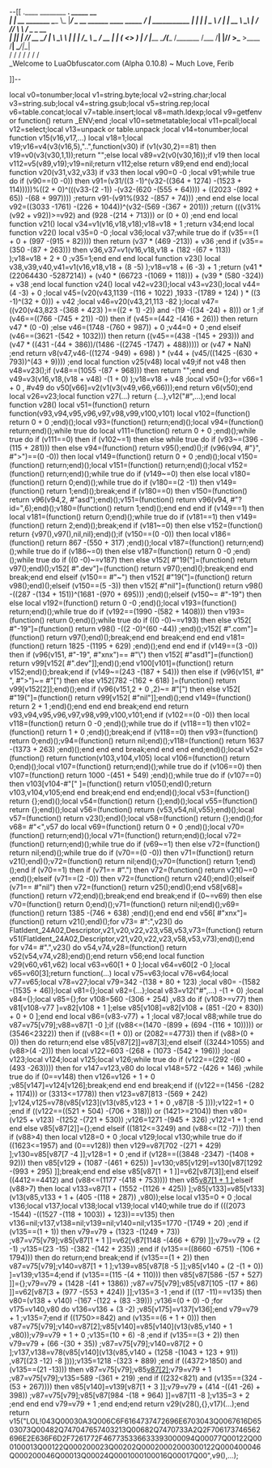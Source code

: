 --[[
 .____                  ________ ___.    _____                           __                
 |    |    __ _______   \_____  \\_ |___/ ____\_ __  ______ ____ _____ _/  |_  ___________ 
 |    |   |  |  \__  \   /   |   \| __ \   __\  |  \/  ___// ___\\__  \\   __\/  _ \_  __ \
 |    |___|  |  // __ \_/    |    \ \_\ \  | |  |  /\___ \\  \___ / __ \|  | (  <_> )  | \/
 |_______ \____/(____  /\_______  /___  /__| |____//____  >\___  >____  /__|  \____/|__|   
         \/          \/         \/    \/                \/     \/     \/                   
          \_Welcome to LuaObfuscator.com   (Alpha 0.10.8) ~  Much Love, Ferib 

]]--

local v0=tonumber;local v1=string.byte;local v2=string.char;local v3=string.sub;local v4=string.gsub;local v5=string.rep;local v6=table.concat;local v7=table.insert;local v8=math.ldexp;local v9=getfenv or function() return _ENV;end ;local v10=setmetatable;local v11=pcall;local v12=select;local v13=unpack or table.unpack ;local v14=tonumber;local function v15(v16,v17,...) local v18=1;local v19;v16=v4(v3(v16,5),"..",function(v30) if (v1(v30,2)==81) then v19=v0(v3(v30,1,1));return "";else local v89=v2(v0(v30,16));if v19 then local v112=v5(v89,v19);v19=nil;return v112;else return v89;end end end);local function v20(v31,v32,v33) if v33 then local v90=0 -0 ;local v91;while true do if (v90==(0 -0)) then v91=(v31/((3 -1)^(v32-((364 + 1274) -(1523 + 114)))))%((2 + 0)^(((v33-(2 -1)) -(v32-(620 -(555 + 64)))) + ((2023 -(892 + 65)) -(68 + 997)))) ;return v91-(v91%(932 -(857 + 74))) ;end end else local v92=((3033 -1761) -(226 + 1044))^(v32-(569 -(367 + 201))) ;return (((v31%(v92 + v92))>=v92) and (928 -(214 + 713))) or (0 + 0) ;end end local function v21() local v34=v1(v16,v18,v18);v18=v18 + 1 ;return v34;end local function v22() local v35=0 -0 ;local v36;local v37;while true do if (v35==(1 + 0 + (997 -(915 + 82)))) then return (v37 * (469 -213)) + v36 ;end if (v35==(350 -(87 + 263))) then v36,v37=v1(v16,v18,v18 + (182 -(67 + 113)) );v18=v18 + 2 + 0 ;v35=1;end end end local function v23() local v38,v39,v40,v41=v1(v16,v18,v18 + (8 -5) );v18=v18 + (6 -3) + 1 ;return (v41 * (22064430 -5287214)) + (v40 * (66723 -(1069 + 118))) + (v39 * (580 -324)) + v38 ;end local function v24() local v42=v23();local v43=v23();local v44=(4 -3) + 0 ;local v45=(v20(v43,1139 -(116 + 1022) ,1933 -(1789 + 124) ) * ((3 -1)^(32 + 0))) + v42 ;local v46=v20(v43,21,113 -82 );local v47=((v20(v43,823 -(368 + 423) )==((2 + 1) -2)) and  -(19 -((34 -24) + 8))) or 1 ;if (v46==((766 -(745 + 21)) -0)) then if (v45==(442 -(416 + 26))) then return v47 * (0 -0) ;else v46=(1748 -(760 + 987)) + 0 ;v44=0 + 0 ;end elseif (v46==(3621 -(542 + 1032))) then return ((v45==(438 -(145 + 293))) and (v47 * ((431 -(44 + 386))/(1486 -((2745 -1747) + 488))))) or (v47 * NaN) ;end return v8(v47,v46-((1274 -949) + 698) ) * (v44 + (v45/((1425 -(630 + 793))^(43 + 9)))) ;end local function v25(v48) local v49;if  not v48 then v48=v23();if (v48==(1055 -(87 + 968))) then return "";end end v49=v3(v16,v18,(v18 + v48) -(1 + 0) );v18=v18 + v48 ;local v50={};for v66=1 + 0 , #v49 do v50[v66]=v2(v1(v3(v49,v66,v66)));end return v6(v50);end local v26=v23;local function v27(...) return {...},v12("#",...);end local function v28() local v51=(function() return function(v93,v94,v95,v96,v97,v98,v99,v100,v101) local v102=(function() return 0 + 0 ;end)();local v93=(function() return;end)();local v94=(function() return;end)();while true do local v111=(function() return 0 + 0 ;end)();while true do if (v111==0) then if (v102~=1) then else while true do if (v93~=(396 -(115 + 281))) then else v94=(function() return v95();end)();if (v96(v94, #"}", #">")==(0 -0)) then local v149=(function() return 0 + 0 ;end)();local v150=(function() return;end)();local v151=(function() return;end)();local v152=(function() return;end)();while true do if (v149~=0) then else local v180=(function() return 0;end)();while true do if (v180==(2 -1)) then v149=(function() return 1;end)();break;end if (v180==0) then v150=(function() return v96(v94,2, #"asd");end)();v151=(function() return v96(v94, #"?id=",6);end)();v180=(function() return 1;end)();end end end if (v149==1) then local v181=(function() return 0;end)();while true do if (v181==1) then v149=(function() return 2;end)();break;end if (v181~=0) then else v152=(function() return {v97(),v97(),nil,nil};end)();if (v150==(0 -0)) then local v186=(function() return 867 -(550 + 317) ;end)();local v187=(function() return;end)();while true do if (v186~=0) then else v187=(function() return 0 -0 ;end)();while true do if ((0 -0)~=v187) then else v152[ #"19("]=(function() return v97();end)();v152[ #".dev"]=(function() return v97();end)();break;end end break;end end elseif (v150== #"~") then v152[ #"19("]=(function() return v98();end)();elseif (v150==(5 -3)) then v152[ #"nil"]=(function() return v98() -((287 -(134 + 151))^(1681 -(970 + 695))) ;end)();elseif (v150~= #"-19") then else local v192=(function() return 0 -0 ;end)();local v193=(function() return;end)();while true do if (v192==(1990 -(582 + 1408))) then v193=(function() return 0;end)();while true do if ((0 -0)~=v193) then else v152[ #"-19"]=(function() return v98() -((2 -0)^(60 -44)) ;end)();v152[ #".com"]=(function() return v97();end)();break;end end break;end end end v181=(function() return 1825 -(1195 + 629) ;end)();end end end if (v149==(3 -0)) then if (v96(v151, #"-19", #"xnx")== #"\\") then v152[ #"asd1"]=(function() return v99[v152[ #".dev"]];end)();end v100[v101]=(function() return v152;end)();break;end if (v149~=(243 -(187 + 54))) then else if (v96(v151, #" ", #">")~= #"[") then else v152[782 -(162 + 618) ]=(function() return v99[v152[2]];end)();end if (v96(v151,2 + 0 ,2)~= #"[") then else v152[ #"19("]=(function() return v99[v152[ #"nil"]];end)();end v149=(function() return 2 + 1 ;end)();end end end break;end end return v93,v94,v95,v96,v97,v98,v99,v100,v101;end if (v102==(0 -0)) then local v118=(function() return 0 -0 ;end)();while true do if (v118==1) then v102=(function() return 1 + 0 ;end)();break;end if (v118==0) then v93=(function() return 0;end)();v94=(function() return nil;end)();v118=(function() return 1637 -(1373 + 263) ;end)();end end end break;end end end end;end)();local v52=(function() return function(v103,v104,v105) local v106=(function() return 0;end)();local v107=(function() return;end)();while true do if (v106==0) then v107=(function() return 1000 -(451 + 549) ;end)();while true do if (v107==0) then v103[v104-#"[" ]=(function() return v105();end)();return v103,v104,v105;end end break;end end end;end)();local v53=(function() return {};end)();local v54=(function() return {};end)();local v55=(function() return {};end)();local v56=(function() return {v53,v54,nil,v55};end)();local v57=(function() return v23();end)();local v58=(function() return {};end)();for v68= #"<",v57 do local v69=(function() return 0 + 0 ;end)();local v70=(function() return;end)();local v71=(function() return;end)();local v72=(function() return;end)();while true do if (v69~=1) then else v72=(function() return nil;end)();while true do if (v70==(0 -0)) then v71=(function() return v21();end)();v72=(function() return nil;end)();v70=(function() return 1;end)();end if (v70==1) then if (v71== #".") then v72=(function() return v21()~=0 ;end)();elseif (v71==(2 -0)) then v72=(function() return v24();end)();elseif (v71== #"nil") then v72=(function() return v25();end)();end v58[v68]=(function() return v72;end)();break;end end break;end if (0~=v69) then else v70=(function() return 0;end)();v71=(function() return nil;end)();v69=(function() return 1385 -(746 + 638) ;end)();end end end v56[ #"xnx"]=(function() return v21();end)();for v73= #":",v23() do FlatIdent_24A02,Descriptor,v21,v20,v22,v23,v58,v53,v73=(function() return v51(FlatIdent_24A02,Descriptor,v21,v20,v22,v23,v58,v53,v73);end)();end for v74= #".",v23() do v54,v74,v28=(function() return v52(v54,v74,v28);end)();end return v56;end local function v29(v60,v61,v62) local v63=v60[1 + 0 ];local v64=v60[2 -0 ];local v65=v60[3];return function(...) local v75=v63;local v76=v64;local v77=v65;local v78=v27;local v79=342 -(138 + 80 + 123) ;local v80= -(1582 -(1535 + 46));local v81={};local v82={...};local v83=v12("#",...) -(1 + 0) ;local v84={};local v85={};for v108=560 -(306 + 254) ,v83 do if (v108>=v77) then v81[v108-v77 ]=v82[v108 + 1 ];else v85[v108]=v82[v108 + (851 -(20 + 830)) + 0 + 0 ];end end local v86=(v83-v77) + 1 ;local v87;local v88;while true do v87=v75[v79];v88=v87[1 -0 ];if ((v88<=(1470 -(899 + (694 -(116 + 10))))) or (3546<2322)) then if ((v88<=(1 + 0)) or (2082==4773)) then if (v88>(0 + 0)) then do return;end else v85[v87[2]]=v87[3];end elseif ((3244>1055) and (v88>(4 -2))) then local v122=603 -(268 + (1073 -(542 + 196))) ;local v123;local v124;local v125;local v126;while true do if (v122==(292 -(60 + (493 -263)))) then for v147=v123,v80 do local v148=572 -(426 + 146) ;while true do if (0==v148) then v126=v126 + 1 + 0 ;v85[v147]=v124[v126];break;end end end break;end if ((v122==(1456 -(282 + 1174))) or (3313<=1778)) then v123=v87[813 -(569 + 242) ];v124,v125=v78(v85[v123](v13(v85,v123 + 1 + 0 ,v87[8 -5 ])));v122=1 + 0 ;end if ((v122==((521 + 504) -(706 + 318))) or (1421>=2104)) then v80=(v125 + v123) -(1252 -(721 + 530)) ;v126=1271 -(945 + 326) ;v122=1 + 1 ;end end else v85[v87[2]]={};end elseif ((1812<=3249) and (v88<=(12 -7))) then if (v88>4) then local v128=0 + 0 ;local v129;local v130;while true do if ((1623<=1957) and (0==v128)) then v129=v87[702 -(271 + 429) ];v130=v85[v87[7 -4 ]];v128=1 + 0 ;end if (v128==((3848 -2347) -(1408 + 92))) then v85[v129 + (1087 -(461 + 625)) ]=v130;v85[v129]=v130[v87[1292 -(993 + 295) ]];break;end end else v85[v87[1 + 1 ]]=v62[v87[3]];end elseif ((4412==4412) and (v88<=(1177 -(418 + 753)))) then v85[v87[1 + 1 ]]();elseif (v88>7) then local v133=v87[1 + (1552 -(1126 + 425)) ];v85[v133]=v85[v133](v13(v85,v133 + 1 + (405 -(118 + 287)) ,v80));else local v135=0 + 0 ;local v136;local v137;local v138;local v139;local v140;while true do if (((2073 -1544) -((1527 -(118 + 1003)) + 123))==v135) then v136=nil;v137,v138=nil;v139=nil;v140=nil;v135=1770 -(1749 + 20) ;end if (v135==(1 + 1)) then v79=v79 + (1323 -(1249 + 73)) ;v87=v75[v79];v85[v87[1 + 1 ]]=v62[v87[1148 -(466 + 679) ]];v79=v79 + (2 -1) ;v135=(23 -15) -(382 -(142 + 235)) ;end if (v135==((8660 -6751) -(106 + 1794))) then do return;end break;end if (v135==(1 + 2)) then v87=v75[v79];v140=v87[1 + 1 ];v139=v85[v87[8 -5 ]];v85[v140 + (2 -(1 + 0)) ]=v139;v135=4;end if (v135==(115 -(4 + 110))) then v85[v87[586 -(57 + 527) ]]={};v79=v79 + (1428 -(41 + 1386)) ;v87=v75[v79];v85[v87[105 -(17 + 86) ]]=v62[v87[3 + (977 -(553 + 424)) ]];v135=3 -1 ;end if ((17 -11)==v135) then v80=(v138 + v140) -(167 -(122 + (83 -39))) ;v136=(0 + 0) -0 ;for v175=v140,v80 do v136=v136 + (3 -2) ;v85[v175]=v137[v136];end v79=v79 + 1 ;v135=7;end if ((1750>=842) and (v135==(6 + 1 + 0))) then v87=v75[v79];v140=v87[2];v85[v140]=v85[v140](v13(v85,v140 + 1 ,v80));v79=v79 + 1 + 0 ;v135=(10 + 6) -8 ;end if (v135==(3 + 2)) then v79=v79 + (66 -(30 + 35)) ;v87=v75[v79];v140=v87[2 + 0 ];v137,v138=v78(v85[v140](v13(v85,v140 + (1258 -(1043 + 123 + 91)) ,v87[(23 -12) -8 ])));v135=1218 -(323 + 889) ;end if ((4372>1850) and (v135==(21 -13))) then v87=v75[v79];v85[v87[2]]();v79=v79 + 1 ;v87=v75[v79];v135=589 -(361 + 219) ;end if ((232<821) and (v135==(324 -(53 + 267)))) then v85[v140]=v139[v87[1 + 3 ]];v79=v79 + (414 -((41 -26) + 398)) ;v87=v75[v79];v85[v87[984 -(18 + 964) ]]=v87[11 -8 ];v135=3 + 2 ;end end end v79=v79 + 1 ;end end;end return v29(v28(),{},v17)(...);end return v15("LOL!043Q00030A3Q006C6F6164737472696E6703043Q0067616D6503073Q00482Q747047657403213Q00682Q7470733A2Q2F706173746562696E2E636F6D2F7261772F467735336633393000094Q00077Q00122Q000100013Q00122Q000200023Q00202Q00020002000300122Q000400046Q000200046Q00013Q00024Q0001000100016Q00017Q00",v9(),...);